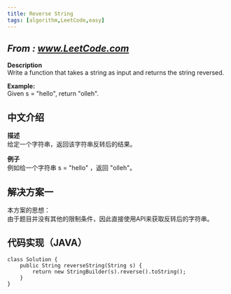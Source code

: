 ```yaml
---
title: Reverse String
tags: [algorithm,LeetCode,easy]
---
```

## *From : www.LeetCode.com*
**Description**  
Write a function that takes a string as input and returns the string reversed.  
 <!--more-->
**Example:**  
Given s = "hello", return "olleh".

## 中文介绍  
**描述**  
给定一个字符串，返回该字符串反转后的结果。  
 
**例子**  
例如给一个字符串 s = "hello" ，返回 "olleh"。  

## 解决方案一
本方案的思想：  
由于题目并没有其他的限制条件，因此直接使用API来获取反转后的字符串。
## 代码实现（JAVA）
	class Solution {
	    public String reverseString(String s) {
	        return new StringBuilder(s).reverse().toString();
	    }
	}